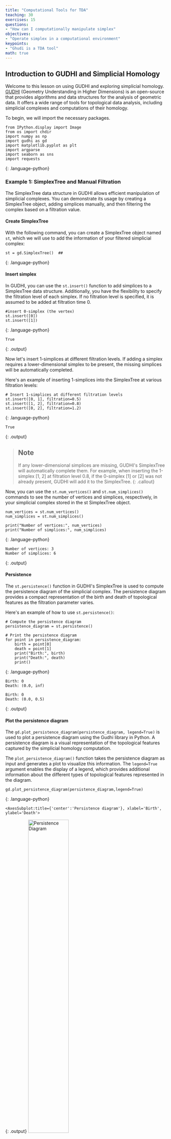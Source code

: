 ```yaml
---
title: "Computational Tools for TDA"
teaching: 30
exercises: 15
questions:
- "How can I computationally manipulate simplex"
objectives:
- "Operate simplex in a computational environment"
keypoints:
- "Ghudi is a TDA tool"
math: true
---
```

## Introduction to GUDHI and Simplicial Homology

Welcome to this lesson on using GUDHI and exploring simplicial homology. [GUDHI](https://gudhi.inria.fr/python/latest/)  (Geometry Understanding in Higher Dimensions) is an open-source that provides algorithms and data structures for the analysis of geometric data. It offers a wide range of tools for topological data analysis, including simplicial complexes and computations of their homology.  

To begin, we will import the necessary packages.
~~~
from IPython.display import Image
from os import chdir
import numpy as np
import gudhi as gd
import matplotlib.pyplot as plt
import argparse
import seaborn as sns
import requests
~~~
{: .language-python}


### **Example 1:** SimplexTree and Manual Filtration
The SimplexTree data structure in GUDHI allows efficient manipulation of simplicial complexes. You can demonstrate its usage by creating a SimplexTree object, adding simplices manually, and then filtering the complex based on a filtration value.   

#### **Create SimplexTree**
With the following command, you can create a SimplexTree object named `st`, which we will use to add the information of your filtered simplicial complex:

~~~
st = gd.SimplexTree()  ## 
~~~
{: .language-python}
#### **Insert simplex**
In GUDHI, you can use the `st.insert()` function to add simplices to a SimplexTree data structure. Additionally, you have the flexibility to specify the filtration level of each simplex. If no filtration level is specified, it is assumed to be added at filtration time 0.

~~~
#insert 0-simplex (the vertex) 
st.insert([0])
st.insert([1])
~~~
{: .language-python}
~~~
True
~~~
{: .output}

Now let's insert 1-simplices at different filtration levels. If adding a simplex requires a lower-dimensional simplex to be present, the missing simplices will be automatically completed.

Here's an example of inserting 1-simplices into the SimplexTree at various filtration levels:

~~~
# Insert 1-simplices at different filtration levels
st.insert([0, 1], filtration=0.5)
st.insert([1, 2], filtration=0.8)
st.insert([0, 2], filtration=1.2)
~~~
{: .language-python}

~~~
True
~~~
{: .output}

> ## Note
> If any lower-dimensional simplices are missing, GUDHI's SimplexTree will automatically complete them. For example, when inserting
> the 1-simplex [1, 2] at filtration level 0.8, if the 0-simplex [1] or [2] was not already present, GUDHI will add it to the SimplexTree.
{: .callout}


Now, you can use the `st.num_vertices()` and `st.num_simplices()` commands to see the number of vertices and simplices, respectively, in your simplicial complex stored in the st SimplexTree object.

~~~
num_vertices = st.num_vertices()
num_simplices = st.num_simplices()

print("Number of vertices:", num_vertices)
print("Number of simplices:", num_simplices)
~~~
{: .language-python}

~~~
Number of vertices: 3
Number of simplices: 6
~~~
{: .output}
#### **Persistence**
The `st.persistence()` function in GUDHI's SimplexTree is used to compute the persistence diagram of the simplicial complex. The persistence diagram provides a compact representation of the birth and death of topological features as the filtration parameter varies.

Here's an example of how to use `st.persistence()`:

~~~
# Compute the persistence diagram
persistence_diagram = st.persistence()

# Print the persistence diagram
for point in persistence_diagram:
    birth = point[0]
    death = point[1]
    print("Birth:", birth)
    print("Death:", death)
    print()
~~~
{: .language-python}

~~~
Birth: 0
Death: (0.0, inf)

Birth: 0
Death: (0.0, 0.5)
~~~
{: .output}

#### **Plot the persistence diagram** 
 The `gd.plot_persistence_diagram(persistence_diagram, legend=True)` is used to plot a persistence diagram using the Gudhi library in Python. A persistence diagram is a visual representation of the topological features captured by the simplicial homology computation.

The `plot_persistence_diagram()` function takes the persistence diagram as input and generates a plot to visualize this information. The `legend=True` argument enables the display of a legend, which provides additional information about the different types of topological features represented in the diagram.
~~~
gd.plot_persistence_diagram(persistence_diagram,legend=True)
~~~
{: .language-python}
~~~
<AxesSubplot:title={'center':'Persistence diagram'}, xlabel='Birth', ylabel='Death'>
~~~
{: .output}
 <a href="../fig/tda_09_diagram_1.png">
  <img src="../fig/tda_09_diagram_1.png" alt="Persistence Diagram" width="50%" height="auto" />
</a>

#### **Plot the barcode** 
The code snippet `gd.plot_persistence_barcode(persistence_diagram, legend=True)` is used to generate a persistence barcode plot using the Gudhi library in Python. A persistence barcode provides a different way to visualize the evolution of topological features captured by the persistence diagram.

In topological data analysis, a persistence barcode represents the lifespan of topological features as intervals on a real number line. Each interval corresponds to a topological feature, and its length represents the duration of the feature's existence.

The `plot_persistence_barcode()` function takes the persistence diagram as input and generates a plot that visualizes these intervals. The bars in the barcode plot represent the topological features, and their lengths indicate the duration of their existence.

~~~
gd.plot_persistence_barcode(persistence_diagram,legend=True)
~~~
{: .language-python}

~~~
<AxesSubplot:title={'center':'Persistence barcode'}>
~~~
{: .output}
 <a href="../fig/tda_09_barcode_1.png">
  <img src="../fig/tda_09_barcode_1.png" alt="Persistence Diagram" width="50%" height="auto" />
</a>

By examining the persistence barcode plot, one can observe the distribution and lengths of the bars. Longer bars indicate more persistent topological features, while shorter bars represent features that appear and disappear quickly. The legend displayed with legend=True provides additional information about the types of topological features represented in the barcode.

This visualization allows for the identification of significant topological features and their persistence across different scales. It provides insights into the robustness and stability of these features in the dataset, helping to reveal important structural patterns and understand the underlying topology of the data.

> ## Exercise 1: Creating a Manually Filtered Simplicial Complex.
>  In the following graph, we have $K$ a simplicial complex filtered representation of simplicial complexes.
> <a href="../fig/tda_09_filtracion_ex.png"> 
 <img src="../fig/tda_09_filtracion_ex.png" alt="Exercise 1 Filtration" width="100%" height="auto"/>
 </a>
> Perform persistent homology and plot the persistence diagram and barcode.
> > ## Solution  
> > Step 1: Create a SimplexTree with `gd.SimplexTree()`.
> >  ~~~
>> st = gd.SimplexTree()  
>> ~~~
>> {: .language-python}  
>> Step 2: Insert vertices at time 0 using `st.insert()`
> >  ~~~
>> #insert 0-simplex (the vertex), 
>> st.insert([0])
>>  st.insert([1])
>> st.insert([2])
>>  st.insert([3])
>>  st.insert([4])
>> ~~~
>> {: .language-python}   
>> Step 3: Insert the remaining simplices by setting the filtration time using `st.insert([0, 1], filtration=)`.
> >  ~~~
>> #insert 1-simplex level filtration 1 
>> st.insert([0, 2], filtration=1)
>> st.insert([3, 4], filtration=1)
>> #insert 1-simplex level filtration 2 
>> st.insert([0, 1], filtration=2)
>> #insert 1-simplex level filtration 3 
>>  st.insert([2, 1], filtration=3)
>> #insert 1-simplex level filtration 4 
>> st.insert([2, 1,0], filtration=4)
>> ~~~
>> {: .language-python}   
>> Step 4: Perform persistent homology using `st.persistence()`.
> >  ~~~
>># Compute the persistence diagram
>> persistence_diagram = st.persistence() 
>> ~~~
>> {: .language-python}  
>> Step 5: Plot the persistence diagram.
> >  ~~~
>># plot the persistence diagram
>> gd.plot_persistence_diagram(persistence_diagram,legend=True)
>> ~~~
>> {: .language-python}  
>> Step 6: Plot the barcode.
> >  ~~~
>> gd.plot_persistence_barcode(persistence_diagram,legend=True)
>> ~~~
>> {: .language-python}  
>> Step 7: Get this output  
>> <a href="../fig/tda_09_diagram_F.png">
>>   <img src="../fig/tda_09_diagram_F.png" alt="Persistence Diagram" width="50%" height="auto" />
>> </a>  
> {: .solution}
{: .challenge}



### **Example 2:** Rips complex from datasets 
In this example, we will demonstrate an application of persistent homology using a dataset generated by us. Persistent homology is a technique used in topological data analysis to study the shape and structure of datasets.
### **Generate dataset**
The `make_circles()` function from scikit-learn's datasets module is used to generate synthetic circular data. We specify the number of points to generate (n_samples), the amount of noise to add to the data points (noise), and the scale factor between the inner and outer circle (factor).

The generated dataset consists of two arrays: circles and labels. The circles array contains the coordinates of the generated data points, while the labels array assigns a label to each data point (in this case, it will be 0 or 1 representing the two circles).

~~~
from sklearn import datasets  # Import the datasets module from scikit-learn

# Generate synthetic data using the make_circles function
# n_samples: Number of points to generate
# noise: Standard deviation of Gaussian noise added to the data
# factor: Scale factor between inner and outer circle
circles, labels = datasets.make_circles(n_samples=100, noise=0.06, factor=0.5)

# Print the dimensions of the generated data
print('Data dimension: {}'.format(circles.shape))
~~~
{: .language-python}

~~~
Data dimension:(100, 2)
~~~
{: .output}

### **Plot dataset**

~~~
fig = plt.figure()  # Create a new figure
ax = fig.add_subplot(111)  # Add a subplot to the figure
ax = sns.scatterplot(x=circles[:,0], y=circles[:,1], s=15)  # Create a scatter plot using seaborn
plt.title('Dataset with N=%s points'%(circles.shape[0]))  # Set the title of the plot
plt.show()  # Display the plot
~~~
{: .language-python}
 <a href="../fig/tda_circles.png">
  <img src="../fig/tda_circles.png" alt="Plot Circles" width="50%" height="auto" />
</a>

### **Create Rips complex**
First, we create a Rips complex using the `RipsComplex` class from `gudhi`. The Rips complex is a simplicial complex constructed from the given data points by connecting them with edges if their pairwise distances are below a specified threshold. In this case, we set the `max_edge_length` parameter to 0.6, which determines the maximum length allowed for an edge to be included in the complex.

~~~
%%time
# Create a Rips complex with a maximum edge length of 0.6
Rips_complex = gd.RipsComplex(circles, max_edge_length=0.6)
{: .language-python}
~~~
~~~
CPU times: user 461 µs, sys: 88 µs, total: 549 µs
Wall time: 557 µs
~~~
{: .output}

Next, we create a simplex tree using the `create_simplex_tree()` method of the `Rips_complex` object. The simplex tree is a data structure that stores the information about the simplices in the complex. We specify `max_dimension=3` to include simplices up to dimension 3 in the complex.
~~~
%%time
#Create a simplex tree from the Rips complex with a maximum dimension of 3
Rips_simplex_tree = Rips_complex.create_simplex_tree(max_dimension=3) 
~~~
{: .language-python}
~~~
CPU times: user 2.25 ms, sys: 0 ns, total: 2.25 ms
Wall time: 1.95 ms
~~~
{: .output}

Then, we retrieve the filtration order of simplices from the `Rips_simplex_tree` using the `get_filtration()` method. Filtration is a sequence of simplices ordered by their inclusion in the complex. We convert the filtration to a list using `list()`.
~~~
%%time
# Get the filtration order of simplices
filt_Rips = list(Rips_simplex_tree.get_filtration())
~~~
{: .language-python}
~~~
CPU times: user 108 ms, sys: 0 ns, total: 108 ms
Wall time: 121 ms
~~~
{: .output}
### **Simplicial homology**
Finally, we compute the persistence of the Rips complex using the `persistence()` method of the `Rips_simplex_tree`. Persistence computes the birth and death values for each topological feature (connected components, loops, voids, etc.) in the complex. The result is assigned to the variable `diag_Rips`.
~~~
%%time
# Compute the persistence of the Rips complex
diag_Rips = Rips_simplex_tree.persistence()
~~~
{: .language-python}
~~~
CPU times: user 9.13 ms, sys: 41 µs, total: 9.17 ms
Wall time: 8.82 ms
~~~
{: .output}
### **Plots the persistence diagram and barcode**

The `plot_persistence_diagram()` function takes the persistence diagram (`diag_Rips`) as input and creates a scatter plot of the points. The birth and death values are used to determine the positions of the points in the diagram.

Additionally, the `legend` parameter is set to `True`, which displays a legend in the plot. The legend provides information about the colors or markers used to differentiate different topological dimensions or features.
~~~
%%time
# Plot the persistence diagram
gd.plot_persistence_diagram(diag_Rips, legend=True)
~~~
{: .language-python}
~~~
<AxesSubplot:title={'center':'Persistence diagram'}, xlabel='Birth', ylabel='Death'>
~~~
{: .output}
 <a href="../fig/tda_09_persistence_example2.png">
  <img src="../fig/tda_09_persistence_example2.png" alt="Persistence diagram" width="50%" height="auto" />
</a>

The persistence barcode is another graphical representation of the persistence pairs obtained from the computation of persistent homology. It visualizes the birth and death values of topological features as intervals on a barcode-like plot.

The `plot_persistence_barcode()` function takes the persistence diagram (d`iag_Rips`) as input and creates a barcode plot. Each bar in the plot represents a topological feature, and its length corresponds to the persistence or lifetime of the feature. The x-axis represents the range of values for the birth and death of the features.

The `legend` parameter is set to `True` in order to display a legend in the plot. The legend provides information about the colors or markers used to differentiate different topological dimensions or features.

~~~
gd.plot_persistence_barcode(diag_Rips,legend=True)

~~~
{: .language-python}
~~~
<AxesSubplot:title={'center':'Persistence barcode'}>
~~~
{: .output}
 <a href="../fig/tda_09_bardcode_example2.png">
  <img src="../fig/tda_09_bardcode_example2.png" alt="Bard Code" width="50%" height="auto" />
</a>



### **Example 3:** Rips complex from datasets 

We are using the gudhi library to load a 2D point cloud data from a CSV file and visualize it using matplotlib.

First, we import the necessary modules from gudhi to work with datasets and construct the Alpha complex. We import _points from gudhi.datasets.generators to generate points and AlphaComplex to construct the Alpha complex.
~~~
from gudhi.datasets.generators import _points
from gudhi import AlphaComplex
~~~
{: .language-python}

We use the `requests.get()` function to send a GET request to the specified URL and retrieve the content of the file. The content is stored in the response object, and we extract the text content using `response.text`.

The text content is then loaded into a NumPy array using `np.loadtxt()`. The `content.splitlines()` splits the text content into lines, and `delimiter=' '` specifies that the values in each line are separated by a space.

Finally, we visualize the loaded data by plotting the points using `plt.scatter()`. The `data[:, 0]` and `data[:, 1]` select the first and second columns of the data array, representing the x and y coordinates respectively. The `marker='.'` specifies the marker style as a dot, and `s=1` sets the marker size. The points are then displayed using `plt.show()`.
~~~
# Load the file spiral_2d.csv from the specified URL
url = 'https://raw.githubusercontent.com/paumayell/pangenomics/gh-pages/files/spiral_2d.csv'

# Get the content of the file
response = requests.get(url)
content = response.text

# Load the data into a NumPy array
data = np.loadtxt(content.splitlines(), delimiter=' ')

# Plot the points
plt.scatter(data[:, 0], data[:, 1], marker='.', s=1)
plt.show()
~~~
{: .language-python}
<a href="../fig/tda_09_sperial.png">
  <img src="../fig/tda_09_sperial.png" alt="Plot Spiral" width="50%" height="auto" />
</a>

we are using the `AlphaComplex` class from the `gudhi` library to construct an Alpha complex from the loaded 2D point cloud data.

First, we create an instance of the `AlphaComplex` class, `alpha_complex`, by passing the `data` array to the points parameter. This initializes the Alpha complex object and prepares it to construct the complex based on the given points.

Next, we create a simplex tree using the `create_simplex_tree()` method of the `alpha_complex` object. The simplex tree is a data structure that stores the information about the simplices in the Alpha complex. It represents the hierarchy of simplices in the complex, from the lowest-dimensional simplices (vertices) to higher-dimensional simplices (e.g., edges, triangles).

By calling `create_simplex_tree()`, we construct the simplex tree based on the Alpha complex. The simplex tree contains information about the simplices, such as their filtration values and filtration order.

The `simplex_tree` object can be further utilized to analyze and extract topological features and their persistence from the constructed Alpha complex. It provides various methods for computing persistence, extracting persistence diagrams, and performing other topological computations.

Overall, the code segment constructs the Alpha complex from the 2D point cloud data and creates a simplex tree to store the resulting complex's information. This allows for subsequent topological analysis and computations on the constructed complex using the `simplex_tree` object.

~~~
# Construct an Alpha complex from the data points
alpha_complex = AlphaComplex(points=data)

# Create a simplex tree based on the Alpha complex
simplex_tree = alpha_complex.create_simplex_tree()
~~~
{: .language-python}
~~~
CPU times: user 5.04 s, sys: 0 ns, total: 5.04 s
Wall time: 5.06 s
~~~
{: .output}

~~~
diag = simplex_tree.persistence()
diag = simplex_tree.persistence(homology_coeff_field=2, min_persistence=0)
print("diag=", diag)

gd.plot_persistence_diagram(diag)
~~~
~~~
<AxesSubplot:title={'center':'Persistence diagram'}, xlabel='Birth', ylabel='Death'>
~~~
{: .output}
{: .language-python}
<a href="../fig/tda_09_persistence_example3.png">
  <img src="../fig/tda_09_persistence_example3.png" alt="Persistence diagram" width="50%" height="auto" />
</a>

~~~
gd.plot_persistence_barcode(diag)
plt.show()
~~~
{: .language-python}
~~~
/opt/tljh/user/envs/TDA2/lib/python3.7/site-packages/gudhi/persistence_graphical_tools.py:83: UserWarning: There are 229062 intervals given as input, whereas max_intervals is set to 20000.
  % (len(persistence), max_intervals)
~~~
{: .output}
 <a href="../fig/tda_09_bardcode_example3.png">
  <img src="../fig/tda_09_bardcode_example3.png" alt="Bard Code" width="50%" height="auto" />
</a>
~~~
%%time
gd.plot_persistence_barcode(diag,legend=True)
~~~
{: .language-python}

> ## Exercise 2: Torus.
>  To build a torus using the `tadasets.torus(n=num_points)` function and apply persistent homology.
> <a href="../fig/tda_09_torus.png">
  <img src="../fig/tda_09_torus.png" alt="Exercise 2 Torus" width="50%" height="auto"/>
</a>
> > ## Solution  
>> ~~~
>> #pip install tadasets
>> import tadasets
>> import gudhi
>> import matplotlib.pyplot as plt
>># Generate torus points
>>torus = tadasets.torus(n=100)
>># Create a Rips complex from the torus points
>>rips_complex = gudhi.RipsComplex(points=torus)
>># Obtain the simplicial complex
>>simplicial_complex = rips_complex.create_simplex_tree(max_dimension=2)
>># Compute the persistent homology of the simplicial complex
>>persistence = simplicial_complex.persistence()
>># Plot diagrams
>>gudhi.plot_persistence_diagram(persistence, legend=True)
>>plt.show()
>>~~~
>> <a href="../fig/tda_09_persistence_exc2.png">
>>  <img src="../fig/tda_09_persistence_exc2.png" alt="Bard Code" width="50%" height="auto" />
>> </a>
> {: .solution}
{: .challenge}

> ## FIXME
> Poner algo más en los keypoints
{: .caution}

